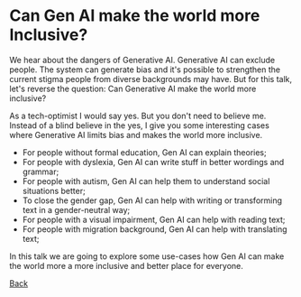 # Can Gen AI make the world more Inclusive?

We hear about the dangers of Generative AI. Generative AI can exclude people. The system can generate bias and it's possible to strengthen the current stigma people from diverse backgrounds may have. But for this talk, let's reverse the question: Can Generative AI make the world more inclusive?

As a tech-optimist I would say yes. But you don't need to believe me. Instead of a blind believe in the yes, I give you some interesting cases where Generative AI limits bias and makes the world more inclusive.

- For people without formal education, Gen AI can explain theories;
- For people with dyslexia, Gen AI can write stuff in better wordings and grammar;
- For people with autism, Gen AI can help them to understand social situations better;
- To close the gender gap, Gen AI can help with writing or transforming text in a gender-neutral way;
- For people with a visual impairment, Gen AI can help with reading text;
- For people with migration background, Gen AI can help with translating text;

In this talk we are going to explore some use-cases how Gen AI can make the world more a more inclusive and better place for everyone.

[Back](AI.md)